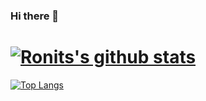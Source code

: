 ### Hi there 👋

# [![Ronits's github stats](https://github-readme-stats.vercel.app/api?username=ronitnallagatla&count_private=true&show_icons=true&theme=tokyonight)](https://github.com/ronitnallagatla)

[![Top Langs](https://github-readme-stats.vercel.app/api/top-langs/?username=ronitnallagatla&layout=compact&theme=tokyonight)](https://github.com/ronitnallagatla)

<!--
**ronitnallagatla/ronitnallagatla** is a ✨ _special_ ✨ repository because its `README.md` (this file) appears on your GitHub profile.

Here are some ideas to get you started:

- 🔭 I’m currently working on ...
- 🌱 I’m currently learning ...
- 👯 I’m looking to collaborate on ...
- 🤔 I’m looking for help with ...
- 💬 Ask me about ...
- 📫 How to reach me: ...
- 😄 Pronouns: ...
- ⚡ Fun fact: ...
-->
